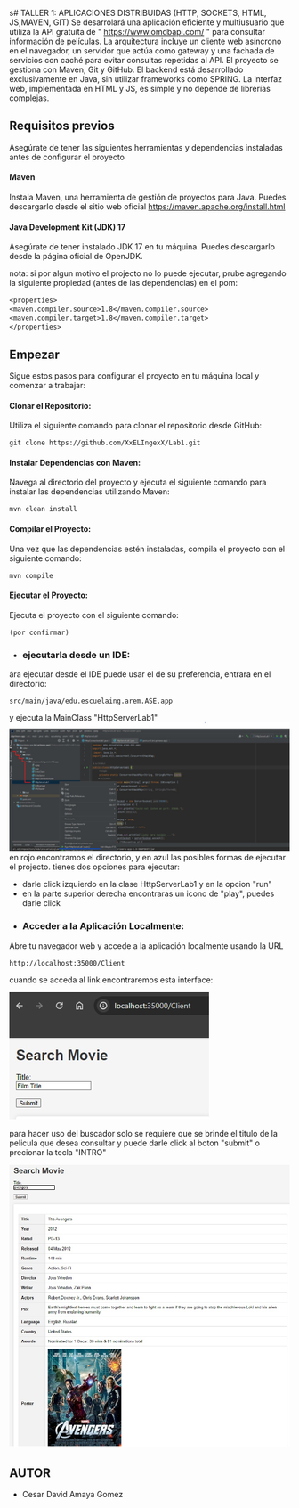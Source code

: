 s# TALLER 1: APLICACIONES DISTRIBUIDAS (HTTP, SOCKETS, HTML, JS,MAVEN, GIT)
Se desarrolará una aplicación eficiente y multiusuario que utiliza la API gratuita de " https://www.omdbapi.com/ " para consultar información de películas. La arquitectura incluye un cliente web asíncrono en el navegador, un servidor que actúa como gateway y una fachada de servicios con caché para evitar consultas repetidas al API. El proyecto se gestiona con Maven, Git y GitHub. El backend está desarrollado exclusivamente en Java, sin utilizar frameworks como SPRING. La interfaz web, implementada en HTML y JS, es simple y no depende de librerías complejas.

## Requisitos previos
Asegúrate de tener las siguientes herramientas y dependencias instaladas antes de configurar el proyecto
#### Maven
Instala Maven, una herramienta de gestión de proyectos para Java. Puedes descargarlo desde el sitio web oficial https://maven.apache.org/install.html
#### Java Development Kit (JDK) 17
Asegúrate de tener instalado JDK 17 en tu máquina. Puedes descargarlo desde la página oficial de OpenJDK.


nota: si por algun motivo el projecto no lo puede ejecutar, prube agregando la siguiente propiedad (antes de las dependencias) en el pom:
~~~
<properties>
<maven.compiler.source>1.8</maven.compiler.source>
<maven.compiler.target>1.8</maven.compiler.target>
</properties>
~~~

## Empezar
Sigue estos pasos para configurar el proyecto en tu máquina local y comenzar a trabajar:

#### Clonar el Repositorio:
Utiliza el siguiente comando para clonar el repositorio desde GitHub:
~~~
git clone https://github.com/XxELIngexX/Lab1.git
~~~

#### Instalar Dependencias con Maven:
Navega al directorio del proyecto y ejecuta el siguiente comando para instalar las dependencias utilizando Maven:
~~~
mvn clean install
~~~

#### Compilar el Proyecto:
Una vez que las dependencias estén instaladas, compila el proyecto con el siguiente comando:
~~~
mvn compile
~~~

#### Ejecutar el Proyecto:
Ejecuta el proyecto con el siguiente comando:
~~~
(por confirmar)
~~~
+ ### ejecutarla desde un IDE:
ára ejecutar desde el IDE puede usar el de su preferencia, entrara en el directorio:
~~~
src/main/java/edu.escuelaing.arem.ASE.app
~~~
y ejecuta la MainClass "HttpServerLab1"
![](images/instructivo.jpg)
en rojo encontramos el directorio, y en azul las posibles formas de ejecutar el projecto. 
tienes dos opciones para ejecutar:
- darle click izquierdo en la clase HttpServerLab1 y en la opcion "run"
- en la parte superior derecha encontraras un icono de "play", puedes darle click


+ ### Acceder a la Aplicación Localmente:
Abre tu navegador web y accede a la aplicación localmente usando la URL 
~~~
http://localhost:35000/Client
~~~

cuando se acceda al link encontraremos esta interface:

![](images/index.jpg)

para hacer uso del buscador solo se requiere que se brinde el titulo de la pelicula que desea consultar y puede darle click al boton "submit" o precionar la tecla "INTRO"

![](images/search.jpg)



## AUTOR
+ Cesar David Amaya Gomez





























